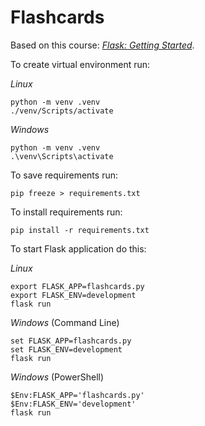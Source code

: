 # Flashcards

Based on this course: _[Flask: Getting Started](https://app.pluralsight.com/library/courses/flask-getting-started/table-of-contents)_.

To create virtual environment run:

_Linux_

```
python -m venv .venv
./venv/Scripts/activate
```

_Windows_

```
python -m venv .venv
.\venv\Scripts\activate
```

To save requirements run:

```
pip freeze > requirements.txt
```

To install requirements run:

```
pip install -r requirements.txt
```

To start Flask application do this:

_Linux_

```
export FLASK_APP=flashcards.py
export FLASK_ENV=development
flask run
```

_Windows_ (Command Line)

```
set FLASK_APP=flashcards.py
set FLASK_ENV=development
flask run
```

_Windows_ (PowerShell)

```
$Env:FLASK_APP='flashcards.py'
$Env:FLASK_ENV='development'
flask run
```

